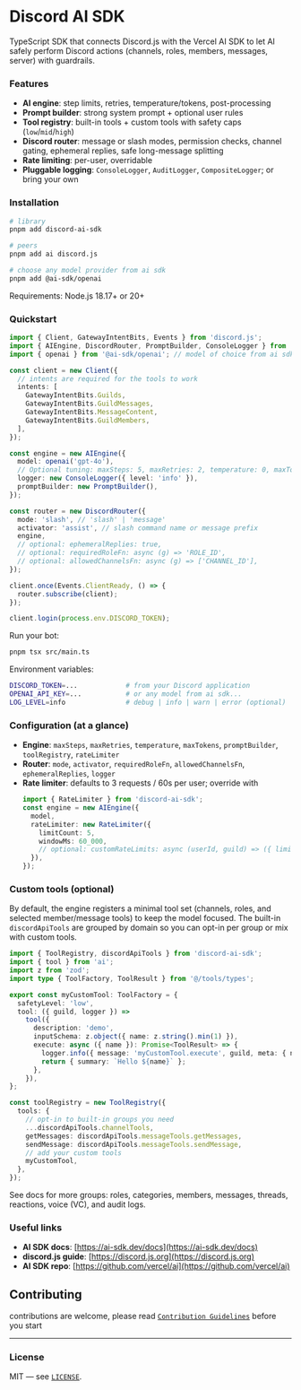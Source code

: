 # Discord AI SDK

TypeScript SDK that connects Discord.js with the Vercel AI SDK to let AI safely perform Discord actions (channels, roles, members, messages, server) with guardrails.

### Features

- **AI engine**: step limits, retries, temperature/tokens, post-processing
- **Prompt builder**: strong system prompt + optional user rules
- **Tool registry**: built-in tools + custom tools with safety caps (`low`/`mid`/`high`)
- **Discord router**: message or slash modes, permission checks, channel gating, ephemeral replies, safe long-message splitting
- **Rate limiting**: per-user, overridable
- **Pluggable logging**: `ConsoleLogger`, `AuditLogger`, `CompositeLogger`; or bring your own

### Installation

```bash
# library
pnpm add discord-ai-sdk

# peers
pnpm add ai discord.js

# choose any model provider from ai sdk
pnpm add @ai-sdk/openai
```

Requirements: Node.js 18.17+ or 20+

### Quickstart

```ts
import { Client, GatewayIntentBits, Events } from 'discord.js';
import { AIEngine, DiscordRouter, PromptBuilder, ConsoleLogger } from 'discord-ai-sdk';
import { openai } from '@ai-sdk/openai'; // model of choice from ai sdk

const client = new Client({
  // intents are required for the tools to work
  intents: [
    GatewayIntentBits.Guilds,
    GatewayIntentBits.GuildMessages,
    GatewayIntentBits.MessageContent,
    GatewayIntentBits.GuildMembers,
  ],
});

const engine = new AIEngine({
  model: openai('gpt-4o'),
  // Optional tuning: maxSteps: 5, maxRetries: 2, temperature: 0, maxTokens: 400
  logger: new ConsoleLogger({ level: 'info' }),
  promptBuilder: new PromptBuilder(),
});

const router = new DiscordRouter({
  mode: 'slash', // 'slash' | 'message'
  activator: 'assist', // slash command name or message prefix
  engine,
  // optional: ephemeralReplies: true,
  // optional: requiredRoleFn: async (g) => 'ROLE_ID',
  // optional: allowedChannelsFn: async (g) => ['CHANNEL_ID'],
});

client.once(Events.ClientReady, () => {
  router.subscribe(client);
});

client.login(process.env.DISCORD_TOKEN);
```

Run your bot:

```bash
pnpm tsx src/main.ts
```

Environment variables:

```bash
DISCORD_TOKEN=...            # from your Discord application
OPENAI_API_KEY=...           # or any model from ai sdk...
LOG_LEVEL=info               # debug | info | warn | error (optional)
```

### Configuration (at a glance)

- **Engine**: `maxSteps`, `maxRetries`, `temperature`, `maxTokens`, `promptBuilder`, `toolRegistry`, `rateLimiter`
- **Router**: `mode`, `activator`, `requiredRoleFn`, `allowedChannelsFn`, `ephemeralReplies`, `logger`
- **Rate limiter**: defaults to 3 requests / 60s per user; override with
  ```ts
  import { RateLimiter } from 'discord-ai-sdk';
  const engine = new AIEngine({
    model,
    rateLimiter: new RateLimiter({
      limitCount: 5,
      windowMs: 60_000,
      // optional: customRateLimits: async (userId, guild) => ({ limitCount: 3, windowMs: 30_000 })
    }),
  });
  ```

### Custom tools (optional)

By default, the engine registers a minimal tool set (channels, roles, and selected member/message tools) to keep the model focused. The built-in `discordApiTools` are grouped by domain so you can opt-in per group or mix with custom tools.

```ts
import { ToolRegistry, discordApiTools } from 'discord-ai-sdk';
import { tool } from 'ai';
import z from 'zod';
import type { ToolFactory, ToolResult } from '@/tools/types';

export const myCustomTool: ToolFactory = {
  safetyLevel: 'low',
  tool: ({ guild, logger }) =>
    tool({
      description: 'demo',
      inputSchema: z.object({ name: z.string().min(1) }),
      execute: async ({ name }): Promise<ToolResult> => {
        logger.info({ message: 'myCustomTool.execute', guild, meta: { name } });
        return { summary: `Hello ${name}` };
      },
    }),
};

const toolRegistry = new ToolRegistry({
  tools: {
    // opt-in to built-in groups you need
    ...discordApiTools.channelTools,
    getMessages: discordApiTools.messageTools.getMessages,
    sendMessage: discordApiTools.messageTools.sendMessage,
    // add your custom tools
    myCustomTool,
  },
});
```

See docs for more groups: roles, categories, members, messages, threads, reactions, voice (VC), and audit logs.

### Useful links

- **AI SDK docs**: [https://ai-sdk.dev/docs](https://ai-sdk.dev/docs)
- **discord.js guide**: [https://discord.js.org](https://discord.js.org)
- **AI SDK repo**: [https://github.com/vercel/ai](https://github.com/vercel/ai)

## Contributing

contributions are welcome, please read [`Contribution Guidelines`](CONTRIBUTING.md) before you start

---

### License

MIT — see [`LICENSE`](LICENSE).
